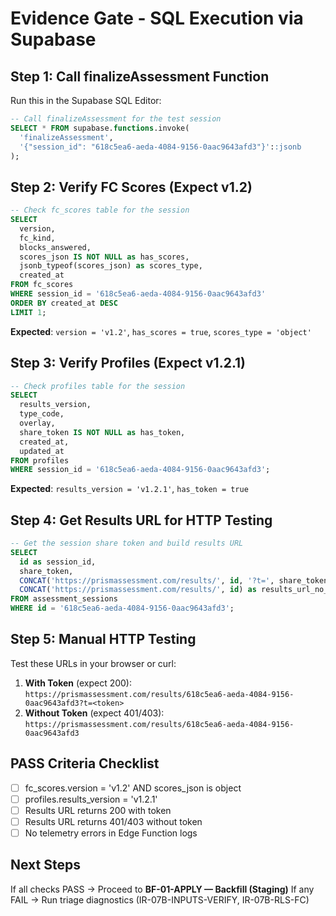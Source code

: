 # Evidence Gate - SQL Execution via Supabase

## Step 1: Call finalizeAssessment Function

Run this in the Supabase SQL Editor:

```sql
-- Call finalizeAssessment for the test session
SELECT * FROM supabase.functions.invoke(
  'finalizeAssessment',
  '{"session_id": "618c5ea6-aeda-4084-9156-0aac9643afd3"}'::jsonb
);
```

## Step 2: Verify FC Scores (Expect v1.2)

```sql
-- Check fc_scores table for the session
SELECT 
  version,
  fc_kind,
  blocks_answered,
  scores_json IS NOT NULL as has_scores,
  jsonb_typeof(scores_json) as scores_type,
  created_at
FROM fc_scores 
WHERE session_id = '618c5ea6-aeda-4084-9156-0aac9643afd3'
ORDER BY created_at DESC 
LIMIT 1;
```

**Expected**: `version = 'v1.2'`, `has_scores = true`, `scores_type = 'object'`

## Step 3: Verify Profiles (Expect v1.2.1)

```sql
-- Check profiles table for the session
SELECT 
  results_version,
  type_code,
  overlay,
  share_token IS NOT NULL as has_token,
  created_at,
  updated_at
FROM profiles 
WHERE session_id = '618c5ea6-aeda-4084-9156-0aac9643afd3';
```

**Expected**: `results_version = 'v1.2.1'`, `has_token = true`

## Step 4: Get Results URL for HTTP Testing

```sql
-- Get the session share token and build results URL
SELECT 
  id as session_id,
  share_token,
  CONCAT('https://prismassessment.com/results/', id, '?t=', share_token) as results_url_with_token,
  CONCAT('https://prismassessment.com/results/', id) as results_url_no_token
FROM assessment_sessions 
WHERE id = '618c5ea6-aeda-4084-9156-0aac9643afd3';
```

## Step 5: Manual HTTP Testing

Test these URLs in your browser or curl:

1. **With Token** (expect 200): `https://prismassessment.com/results/618c5ea6-aeda-4084-9156-0aac9643afd3?t=<token>`
2. **Without Token** (expect 401/403): `https://prismassessment.com/results/618c5ea6-aeda-4084-9156-0aac9643afd3`

## PASS Criteria Checklist

- [ ] fc_scores.version = 'v1.2' AND scores_json is object
- [ ] profiles.results_version = 'v1.2.1' 
- [ ] Results URL returns 200 with token
- [ ] Results URL returns 401/403 without token
- [ ] No telemetry errors in Edge Function logs

## Next Steps

If all checks PASS → Proceed to **BF-01-APPLY — Backfill (Staging)**
If any FAIL → Run triage diagnostics (IR-07B-INPUTS-VERIFY, IR-07B-RLS-FC)